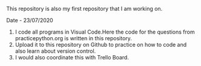 This repository is also my first repository that I am working on.

Date - 23/07/2020

1. I code all programs in Visual Code.Here the code for the questions from practicepython.org is written in this repository.
2. Upload it to this repository on Github to practice on how to code and also learn about version control.
3. I would also coordinate this with Trello Board.
